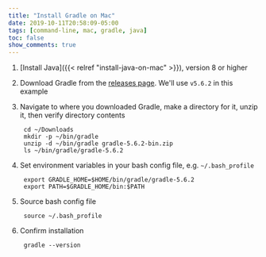 ```yaml
---
title: "Install Gradle on Mac"
date: 2019-10-11T20:58:09-05:00
tags: [command-line, mac, gradle, java]
toc: false
show_comments: true
---
```


1. [Install Java]({{< relref "install-java-on-mac" >}}), version 8 or higher
1. Download Gradle from the [releases page](https://gradle.org/releases/). We'll use `v5.6.2` in this example
1. Navigate to where you downloaded Gradle, make a directory for it, unzip it, then verify directory contents

        cd ~/Downloads
        mkdir -p ~/bin/gradle
        unzip -d ~/bin/gradle gradle-5.6.2-bin.zip
        ls ~/bin/gradle/gradle-5.6.2

1. Set environment variables in your bash config file, e.g. `~/.bash_profile`

        export GRADLE_HOME=$HOME/bin/gradle/gradle-5.6.2
        export PATH=$GRADLE_HOME/bin:$PATH

1. Source bash config file

        source ~/.bash_profile

1. Confirm installation

        gradle --version
